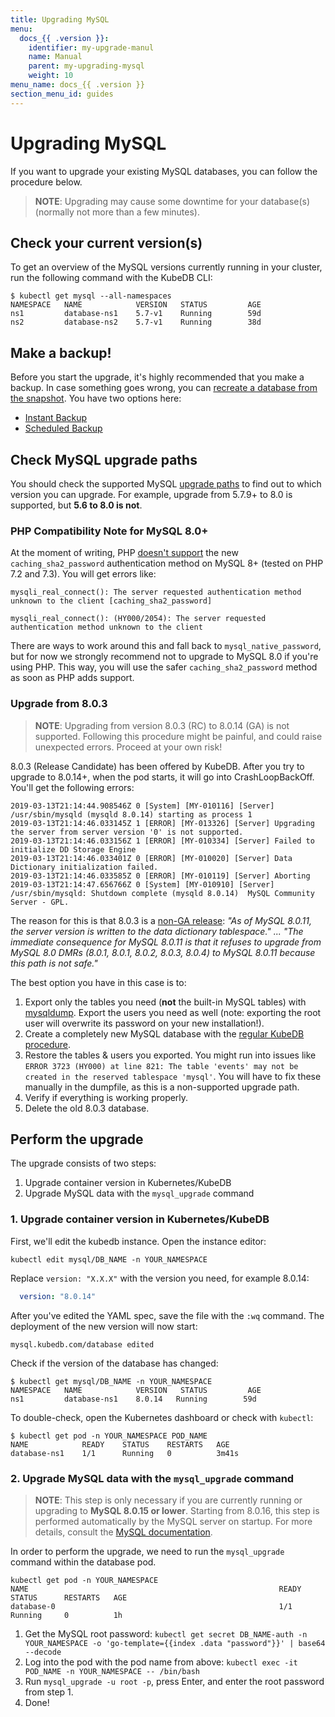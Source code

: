 ```yaml
---
title: Upgrading MySQL
menu:
  docs_{{ .version }}:
    identifier: my-upgrade-manul
    name: Manual
    parent: my-upgrading-mysql
    weight: 10
menu_name: docs_{{ .version }}
section_menu_id: guides
---
```


# Upgrading MySQL

If you want to upgrade your existing MySQL databases, you can follow the procedure below.
>**NOTE**: Upgrading may cause some downtime for your database(s) (normally not more than a few minutes).

## Check your current version(s)

To get an overview of the MySQL versions currently running in your cluster, run the following command with the KubeDB CLI:

```console
$ kubectl get mysql --all-namespaces
NAMESPACE   NAME            VERSION   STATUS         AGE
ns1         database-ns1    5.7-v1    Running        59d
ns2         database-ns2    5.7-v1    Running        38d
```

## Make a backup!

Before you start the upgrade, it's highly recommended that you make a backup. In case something goes wrong, you can [recreate a database from the snapshot](https://kubedb.com/docs/0.11.0/guides/mysql/initialization/using-snapshot/). You have two options here:

- [Instant Backup](https://kubedb.com/docs/0.11.0/guides/mysql/snapshot/backup-and-restore/)
- [Scheduled Backup](https://kubedb.com/docs/0.11.0/guides/mysql/snapshot/scheduled-backup/)

## Check MySQL upgrade paths

You should check the supported MySQL [upgrade paths](https://dev.mysql.com/doc/refman/8.0/en/upgrade-paths.html) to find out to which version you can upgrade. For example, upgrade from 5.7.9+ to 8.0 is supported, but **5.6 to 8.0 is not**.

### PHP Compatibility Note for MySQL 8.0+

At the moment of writing, PHP [doesn't support](https://php.net/manual/en/mysqli.requirements.php) the new `caching_sha2_password` authentication method on MySQL 8+ (tested on PHP 7.2 and 7.3). You will get errors like:

```
mysqli_real_connect(): The server requested authentication method unknown to the client [caching_sha2_password]

mysqli_real_connect(): (HY000/2054): The server requested authentication method unknown to the client
```

There are ways to work around this and fall back to `mysql_native_password`, but for now we strongly recommend not to upgrade to MySQL 8.0 if you're using PHP. This way, you will use the safer `caching_sha2_password` method as soon as PHP adds support.

### Upgrade from 8.0.3

>**NOTE**: Upgrading from version 8.0.3 (RC) to 8.0.14 (GA) is not supported. Following this procedure might be painful, and could raise unexpected errors. Proceed at your own risk!

8.0.3 (Release Candidate) has been offered by KubeDB. After you try to upgrade to 8.0.14+, when the pod starts, it will go into CrashLoopBackOff. You'll get the following errors:

```console
2019-03-13T21:14:44.908546Z 0 [System] [MY-010116] [Server] /usr/sbin/mysqld (mysqld 8.0.14) starting as process 1
2019-03-13T21:14:46.033145Z 1 [ERROR] [MY-013326] [Server] Upgrading the server from server version '0' is not supported.
2019-03-13T21:14:46.033156Z 1 [ERROR] [MY-010334] [Server] Failed to initialize DD Storage Engine
2019-03-13T21:14:46.033401Z 0 [ERROR] [MY-010020] [Server] Data Dictionary initialization failed.
2019-03-13T21:14:46.033585Z 0 [ERROR] [MY-010119] [Server] Aborting
2019-03-13T21:14:47.656766Z 0 [System] [MY-010910] [Server] /usr/sbin/mysqld: Shutdown complete (mysqld 8.0.14)  MySQL Community Server - GPL.
```

The reason for this is that 8.0.3 is a [non-GA release](https://mysqlserverteam.com/upgrading-to-mysql-8-0-here-is-what-you-need-to-know/): *"As of MySQL 8.0.11, the server version is written to the data dictionary tablespace." ... "The immediate consequence for MySQL 8.0.11 is that it refuses to upgrade from MySQL 8.0 DMRs (8.0.1, 8.0.1, 8.0.2, 8.0.3, 8.0.4) to MySQL 8.0.11 because this path is not safe."*

The best option you have in this case is to:

1. Export only the tables you need (**not** the built-in MySQL tables) with [mysqldump](https://dev.mysql.com/doc/refman/8.0/en/mysqldump-sql-format.html). Export the users you need as well (note: exporting the root user will overwrite its password on your new installation!).
2. Create a completely new MySQL database with the [regular KubeDB procedure](https://kubedb.com/docs/0.11.0/guides/mysql/initialization/using-script/).
3. Restore the tables & users you exported. You might run into issues like `ERROR 3723 (HY000) at line 821: The table 'events' may not be created in the reserved tablespace 'mysql'`. You will have to fix these manually in the dumpfile, as this is a non-supported upgrade path.
4. Verify if everything is working properly.
5. Delete the old 8.0.3 database.

## Perform the upgrade

The upgrade consists of two steps:

1. Upgrade container version in Kubernetes/KubeDB
2. Upgrade MySQL data with the `mysql_upgrade` command

### 1. Upgrade container version in Kubernetes/KubeDB
First, we'll edit the kubedb instance. Open the instance editor:

```console
kubectl edit mysql/DB_NAME -n YOUR_NAMESPACE
```

Replace `version: "X.X.X"` with the version you need, for example 8.0.14:

```yaml
  version: "8.0.14"
```

After you've edited the YAML spec, save the file with the `:wq` command. The deployment of the new version will now start:

```console
mysql.kubedb.com/database edited
```

Check if the version of the database has changed:

```console
$ kubectl get mysql/DB_NAME -n YOUR_NAMESPACE
NAMESPACE   NAME            VERSION   STATUS         AGE
ns1         database-ns1    8.0.14   Running        59d
```

To double-check, open the Kubernetes dashboard or check with `kubectl`:

```console
$ kubectl get pod -n YOUR_NAMESPACE POD_NAME
NAME            READY    STATUS    RESTARTS   AGE
database-ns1    1/1      Running   0          3m41s
```

### 2. Upgrade MySQL data with the `mysql_upgrade` command

>**NOTE**: This step is only necessary if you are currently running or upgrading to **MySQL 8.0.15 or lower**. Starting from 8.0.16, this step is performed automatically by the MySQL server on startup. For more details, consult the [MySQL documentation](https://dev.mysql.com/doc/refman/8.0/en/mysql-upgrade.html).

In order to perform the upgrade, we need to run the `mysql_upgrade` command within the database pod.

```console
kubectl get pod -n YOUR_NAMESPACE
NAME                                                        READY     STATUS      RESTARTS   AGE
database-0                                                  1/1       Running     0          1h
```

1. Get the MySQL root password: `kubectl get secret DB_NAME-auth -n YOUR_NAMESPACE -o 'go-template={{index .data "password"}}' | base64 --decode`
2. Log into the pod with the pod name from above: `kubectl exec -it POD_NAME -n YOUR_NAMESPACE -- /bin/bash`
3. Run `mysql_upgrade -u root -p`, press Enter, and enter the root password from step 1.
4. Done!
